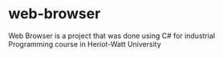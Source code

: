 # web-browser
Web Browser is a project that was done using C# for industrial Programming course in Heriot-Watt University
